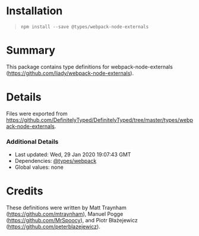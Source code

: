 # Installation
> `npm install --save @types/webpack-node-externals`

# Summary
This package contains type definitions for webpack-node-externals (https://github.com/liady/webpack-node-externals).

# Details
Files were exported from https://github.com/DefinitelyTyped/DefinitelyTyped/tree/master/types/webpack-node-externals.

### Additional Details
 * Last updated: Wed, 29 Jan 2020 19:07:43 GMT
 * Dependencies: [@types/webpack](https://npmjs.com/package/@types/webpack)
 * Global values: none

# Credits
These definitions were written by Matt Traynham (https://github.com/mtraynham), Manuel Pogge (https://github.com/MrSpoocy), and Piotr Błażejewicz (https://github.com/peterblazejewicz).
